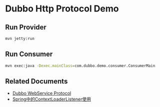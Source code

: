 Dubbo Http Protocol Demo
========================

Run Provider
---------------------

```bash
mvn jetty:run
```

Run Consumer
----------------------

```bash
mvn exec:java -Dexec.mainClass=com.dubbo.demo.consumer.ConsumerMain
```

Related Documents
----------------------------

- [Dubbo WebService Protocol](http://docs.alibaba-inc.com/display/RC/Dubbo_Http_Protocol)
- [Spring中的ContextLoaderListener使用](http://wangpj.iteye.com/blog/882939)
